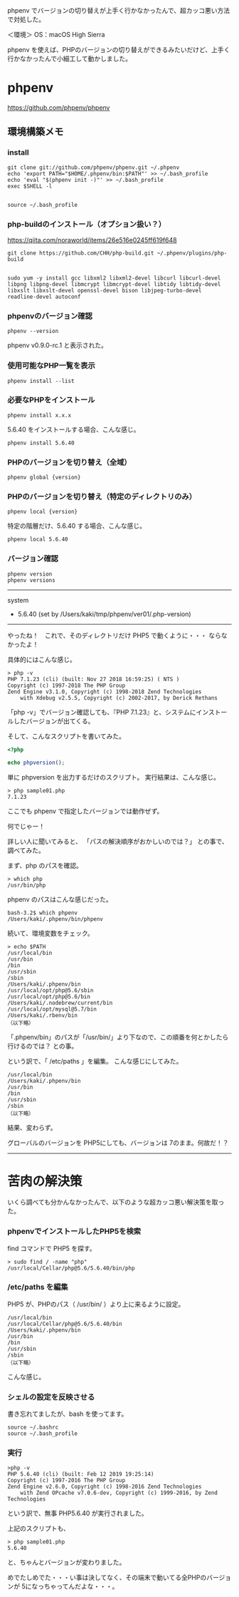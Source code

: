 phpenv でバージョンの切り替えが上手く行かなかったんで、超カッコ悪い方法で対処した。  


＜環境＞
OS：macOS High Sierra


phpenv を使えば、PHPのバージョンの切り替えができるみたいだけど、上手く行かなかったんで小細工して動かしました。


# phpenv
https://github.com/phpenv/phpenv


## 環境構築メモ

### install
```
git clone git://github.com/phpenv/phpenv.git ~/.phpenv
echo 'export PATH="$HOME/.phpenv/bin:$PATH"' >> ~/.bash_profile
echo 'eval "$(phpenv init -)"' >> ~/.bash_profile
exec $SHELL -l


source ~/.bash_profile
```


### php-buildのインストール（オプション扱い？）
https://qiita.com/noraworld/items/26e516e0245ff619f648
```
git clone https://github.com/CHH/php-build.git ~/.phpenv/plugins/php-build


sudo yum -y install gcc libxml2 libxml2-devel libcurl libcurl-devel libpng libpng-devel libmcrypt libmcrypt-devel libtidy libtidy-devel libxslt libxslt-devel openssl-devel bison libjpeg-turbo-devel readline-devel autoconf
```

### phpenvのバージョン確認
```
phpenv --version
```
phpenv v0.9.0-rc.1 と表示された。


### 使用可能なPHP一覧を表示
```
phpenv install --list
```


### 必要なPHPをインストール
```
phpenv install x.x.x
```
5.6.40 をインストールする場合、こんな感じ。
```
phpenv install 5.6.40
```


### PHPのバージョンを切り替え（全域）
```
phpenv global {version}
```

### PHPのバージョンを切り替え（特定のディレクトリのみ）
```
phpenv local {version}
```
特定の階層だけ、5.6.40 する場合、こんな感じ。
```
phpenv local 5.6.40
```


### バージョン確認
```
phpenv version
phpenv versions
```

------------------------
  system
* 5.6.40 (set by /Users/kaki/tmp/phpenv/ver01/.php-version)
------------------------

やったね！　これで、そのディレクトリだけ PHP5 で動くように・・・
ならなかったよ！

具体的にはこんな感じ。
```
> php -v
PHP 7.1.23 (cli) (built: Nov 27 2018 16:59:25) ( NTS )
Copyright (c) 1997-2018 The PHP Group
Zend Engine v3.1.0, Copyright (c) 1998-2018 Zend Technologies
    with Xdebug v2.5.5, Copyright (c) 2002-2017, by Derick Rethans
```
「php -v」でバージョン確認しても、『PHP 7.1.23』と、システムにインストールしたバージョンが出てくる。

そして、こんなスクリプトを書いてみた。
```php
<?php
  
echo phpversion();
```
単に phpversion を出力するだけのスクリプト。
実行結果は、こんな感じ。

```
> php sample01.php
7.1.23                           
```
ここでも phpenv で指定したバージョンでは動作ぜず。


何でじゃー！

詳しい人に聞いてみると、
「パスの解決順序がおかしいのでは？」
との事で、調べてみた。

まず、php のパスを確認。
```
> which php
/usr/bin/php
```

phpenv のパスはこんな感じだった。
```
bash-3.2$ which phpenv
/Users/kaki/.phpenv/bin/phpenv
```

続いて、環境変数をチェック。
```
> echo $PATH
/usr/local/bin 
/usr/bin 
/bin 
/usr/sbin 
/sbin 
/Users/kaki/.phpenv/bin 
/usr/local/opt/php@5.6/sbin 
/usr/local/opt/php@5.6/bin 
/Users/kaki/.nodebrew/current/bin 
/usr/local/opt/mysql@5.7/bin 
/Users/kaki/.rbenv/bin
（以下略）
```

「.phpenv/bin」のパスが「/usr/bin/」より下なので、この順番を何とかしたら行けるのでは？
との事。

という訳で、「 /etc/paths 」を編集。
こんな感じにしてみた。

```
/usr/local/bin
/Users/kaki/.phpenv/bin
/usr/bin
/bin
/usr/sbin
/sbin
（以下略）
```

結果、変わらず。

グローバルのバージョンを PHP5にしても、バージョンは 7のまま。何故だ！？

________________________________________________________________
# 苦肉の解決策

いくら調べても分かんなかったんで、以下のような超カッコ悪い解決策を取った。


### phpenvでインストールしたPHP5を検索
find コマンドで PHP5 を探す。
```
> sudo find / -name "php"
/usr/local/Cellar/php@5.6/5.6.40/bin/php
```


### /etc/paths を編集
PHP5 が、PHPのパス（ /usr/bin/ ）より上に来るように設定。
```
/usr/local/bin
/usr/local/Cellar/php@5.6/5.6.40/bin
/Users/kaki/.phpenv/bin
/usr/bin
/bin
/usr/sbin
/sbin
（以下略）
```
こんな感じ。


### シェルの設定を反映させる
書き忘れてましたが、bash を使ってます。
```
source ~/.bashrc
source ~/.bash_profile
```


### 実行
```
>php -v
PHP 5.6.40 (cli) (built: Feb 12 2019 19:25:14) 
Copyright (c) 1997-2016 The PHP Group
Zend Engine v2.6.0, Copyright (c) 1998-2016 Zend Technologies
    with Zend OPcache v7.0.6-dev, Copyright (c) 1999-2016, by Zend Technologies
```
という訳で、無事 PHP5.6.40 が実行されました。

上記のスクリプトも、
```
> php sample01.php
5.6.40
```
と、ちゃんとバージョンが変わりました。

めでたしめでた・・・い事は決してなく、その端末で動いてる全PHPのバージョンが 5になっちゃってんだよな・・・。
